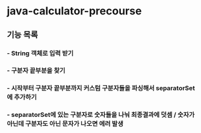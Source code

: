 # java-calculator-precourse
## 기능 목록
### - String 객체로 입력 받기
### - 구분자 끝부분을 찾기
### - 시작부터 구분자 끝부분까지 커스텀 구분자들을 파싱해서 separatorSet에 추가하기
### - separatorSet에 있는 구분자로 숫자들을 나눠 최종결과에 덧셈 / 숫자가 아닌데 구분자도 아닌 문자가 나오면 에러 발생